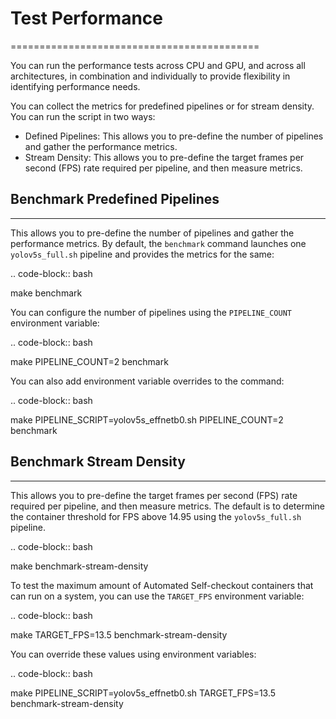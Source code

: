 # Test Performance
===========================================

You can run the performance tests across CPU and GPU, and across all architectures, in combination and individually to provide flexibility in identifying performance needs.

You can collect the metrics for predefined pipelines or for stream density. 
You can run the script in two ways:

* Defined Pipelines: This allows you to pre-define the number of pipelines and gather the performance metrics.
* Stream Density: This allows you to pre-define the target frames per second (FPS) rate required per pipeline, and then measure metrics.   

## Benchmark Predefined Pipelines
-------------------------------------------

This allows you to pre-define the number of pipelines and gather the performance metrics. By default, the ``benchmark`` command launches one ``yolov5s_full.sh`` pipeline and provides the metrics for the same:

.. code-block:: bash

   make benchmark

You can configure the number of pipelines using the ``PIPELINE_COUNT`` environment variable:

.. code-block:: bash

   make PIPELINE_COUNT=2 benchmark

You can also add environment variable overrides to the command:

.. code-block:: bash

   make PIPELINE_SCRIPT=yolov5s_effnetb0.sh PIPELINE_COUNT=2 benchmark


## Benchmark Stream Density
--------------------------

This allows you to pre-define the target frames per second (FPS) rate required per pipeline, and then measure metrics. The default is to determine the container threshold for FPS above 14.95 using the ``yolov5s_full.sh`` pipeline. 


.. code-block:: bash

   make benchmark-stream-density

To test the maximum amount of Automated Self-checkout containers that can run on a system, you can use the ``TARGET_FPS`` environment variable:

.. code-block:: bash

   make TARGET_FPS=13.5 benchmark-stream-density

You can override these values using environment variables:

.. code-block:: bash

   make PIPELINE_SCRIPT=yolov5s_effnetb0.sh TARGET_FPS=13.5 benchmark-stream-density


   